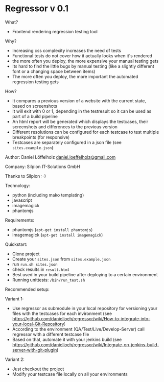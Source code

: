 # Regressor v 0.1

 What? 
- Frontend rendering regression testing tool

Why?
- Increasing css complexity increases the need of tests
- Functional tests do not cover how it actually looks when it's rendered
- the more often you deploy, the more expensive your manual testing gets
- Its hard to find the little bugs by manual testing (like a slightly different font or a changing space between items)
- The more often you deploy, the more important the automated regression testing gets

How?
- It compares a previous version of a website with the current state, based on screenshots 
- It will exit with 0 or 1, depending in the testresult so it can be used as part of a build pipeline
- An html report will be generated which displays the testcases, their screenshots and differences to the previous version
- Different resolutions can be configured for each testcase to test multiple breakpoints (for responsive)
- Testcases are separately configured in a json file (see `sites.example.json`)

Author: Daniel Löffelholz daniel.loeffelholz@gmail.com

Company: Silpion IT-Solutions GmbH

Thanks to Silpion :-)

Technology:
- python (including mako templating)
- javascript 
- imagemagick 
- phantomjs

Requirements:
- phantomjs (`apt-get install phantomjs`)
- imagemagick (`apt-get install imagemagick`)

Quickstart:
- Clone project
- Create your `sites.json` from `sites.example.json`
- run `run.sh sites.json`
- check results in `result.html`
- Best used in your build pipeline after deploying to a certain environment 
- Running unittests: `/bin/run_test.sh`

Recommended setup:

Variant 1:
- Use regressor as submodule in your local repository for versioning your files with the testcases for each invironment (see
 https://github.com/danielloeh/regressor/wiki/How-to-integrate-into-your-local-Git-Repository)
- According to the environment (QA/Test/Live/Develop-Server) call regressor with a different testcase file
- Based on that, automate it with your jenkins build (see https://github.com/danielloeh/regressor/wiki/Integrate-on-jenkins-build-server-with-git-plugin)

Variant 2: 
- Just checkout the project
- Modify your testcase file locally on all your environments


